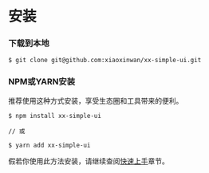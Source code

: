 # 安装

### 下载到本地
```
$ git clone git@github.com:xiaoxinwan/xx-simple-ui.git
```

### NPM或YARN安装
推荐使用这种方式安装，享受生态圈和工具带来的便利。
```
$ npm install xx-simple-ui

// 或

$ yarn add xx-simple-ui
```
假若你使用此方法安装，请继续查阅[快速上手](../get-start/)章节。
